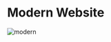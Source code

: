 
# Modern Website

![modern](https://github.com/pranjalkuhikar/My_Stuff/assets/99873964/46cf907b-fd5e-4b19-abba-d36bb1c4d84d)




